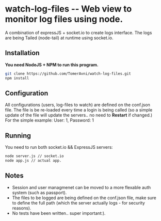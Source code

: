watch-log-files -- Web view to monitor log files using node.
==============================
A combination of expressJS + socket.io to create logs interface.
The logs are being Tailed (node-tail) at runtime using socket.io.

## Installation
**You need NodeJS + NPM to run this program.**

```sh
git clone https://github.com/TomerAvni/watch-log-files.git
npm install
```
## Configuration
All configurations (users, log-files to watch) are defined on the conf.json file.
The file is be re-loaded every time a login is being called (so a simple update of the file will update the servers.. no need to **Restart** if changed.)
For the simple example:
	User: 1, Password: 1

## Running
You need to run both socket.io && ExpressJS servers:
```sh
node server.js // socket.io
node app.js // actual app.
```

## Notes
* Session and user managmenet can be moved to a more flexable auth system (such as passport).
* The files to be logged are being defined on the conf.json file, make sure to define the full path (which the server actually logs - for security reasons).
* No tests have been written.. super important:).